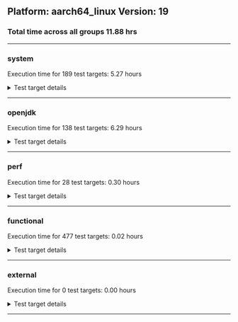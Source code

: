 ## Platform: aarch64_linux Version: 19 
### Total time across all groups 11.88 hrs 
---

###  system
 Execution time for  189  test targets:  5.27  hours
<details><summary>Test target details</summary>

| Test Target Name | Time |
| --- | --- |
| TestJlmRemoteThreadAuth_1 | 838683.00  ms|
| TestJlmRemoteThreadAuth_0 | 820062.00  ms|
| TestJlmRemoteThreadNoAuth_1 | 801241.00  ms|
| TestJlmRemoteThreadNoAuth_0 | 790780.00  ms|
| TestJlmRemoteMemoryAuth_1 | 722980.00  ms|
| TestJlmRemoteMemoryAuth_0 | 705609.00  ms|
| TestJlmRemoteMemoryNoAuth_1 | 704511.00  ms|
| TestJlmRemoteMemoryNoAuth_0 | 695542.00  ms|
| TestJlmRemoteClassAuth_1 | 686424.00  ms|
| MiniMix_aot_5m_0 | 685489.00  ms|
| TestJlmRemoteClassAuth_0 | 684746.00  ms|
| TestJlmRemoteClassNoAuth_1 | 670506.00  ms|
| TestJlmRemoteClassNoAuth_0 | 668965.00  ms|
| ConcurrentLoadTest_5m_0 | 349490.00  ms|
| MiniMix_5m_1 | 347890.00  ms|
| ConcurrentLoadTest_5m_1 | 347457.00  ms|
| MiniMix_5m_0 | 341226.00  ms|
| DBBLoadTest_5m_1 | 311968.00  ms|
| NioLoadTest_5m_0 | 311825.00  ms|
| NioLoadTest_5m_1 | 311576.00  ms|
| DBBLoadTest_5m_0 | 310888.00  ms|
| MathLoadTest_autosimd_5m_0 | 305070.00  ms|
| ClassLoadingTest_5m_0 | 304204.00  ms|
| LangLoadTest_5m_1 | 304058.00  ms|
| ClassLoadingTest_5m_1 | 304047.00  ms|
| MathLoadTest_all_5m_1 | 304030.00  ms|
| LambdaLoadTest_HS_5m_1 | 303965.00  ms|
| MauveMultiThrdLoad_5m_1 | 303902.00  ms|
| MathLoadTest_all_5m_0 | 303901.00  ms|
| LangLoadTest_5m_0 | 303885.00  ms|
| UtilLoadTest_5m_1 | 303873.00  ms|
| UtilLoadTest_5m_0 | 303871.00  ms|
| MauveMultiThrdLoad_5m_0 | 303780.00  ms|
| MathLoadTest_bigdecimal_5m_0 | 303738.00  ms|
| MathLoadTest_bigdecimal_5m_1 | 303682.00  ms|
| LambdaLoadTest_HS_5m_0 | 303589.00  ms|
| MathLoadTest_autosimd_5m_1 | 303313.00  ms|
| MauveSingleThrdLoad_HS_5m_1 | 274895.00  ms|
| MauveSingleInvocLoad_HS_5m_1 | 274823.00  ms|
| MauveSingleThrdLoad_HS_5m_0 | 274820.00  ms|
| MauveSingleInvocLoad_HS_5m_0 | 274817.00  ms|
| TestJlmRemoteNotifierProxyAuth_0 | 160461.00  ms|
| TestJlmRemoteNotifierProxyAuth_1 | 159200.00  ms|
| CLLoad_1 | 55227.00  ms|
| CLLoad_0 | 54908.00  ms|
| LockingLoadTest_1 | 34184.00  ms|
| LockingLoadTest_0 | 33946.00  ms|
| HCRLateAttachWorkload_previewEnabled_1 | 32354.00  ms|
| HCRLateAttachWorkload_previewEnabled_0 | 32081.00  ms|
| ParallelStreamsLoadTest_HS_1 | 22726.00  ms|
| ParallelStreamsLoadTest_HS_0 | 20419.00  ms|
| Jlink_ReqMod_1 | 10618.00  ms|
| Jlink_ReqMod_0 | 10068.00  ms|
| Jlink_AddMLimitM_1 | 9241.00  ms|
| Jlink_GenOpt_0 | 9161.00  ms|
| Jlink_AddMLimitM_0 | 9080.00  ms|
| Jlink_GenOpt_1 | 9022.00  ms|
| PatModImg_AppMod_1 | 6853.00  ms|
| PatModImg_PlatMod_0 | 6747.00  ms|
| PatModImg_Unex_0 | 6739.00  ms|
| PatModImg_Adv_0 | 6724.00  ms|
| PatModImg_AppMod_0 | 6722.00  ms|
| PatModImg_Adv_1 | 6679.00  ms|
| UpgModPath_Jar_0 | 6662.00  ms|
| PatModImg_PlatMod_1 | 6622.00  ms|
| UpgModPath_Jar_1 | 6539.00  ms|
| PatModImg_Unex_1 | 6478.00  ms|
| UpgModPath_JarImg_0 | 6441.00  ms|
| UpgModPath_Exp_0 | 6229.00  ms|
| CpMpJlink_0 | 6170.00  ms|
| UpgModPath_ExpImg_0 | 6144.00  ms|
| UpgModPath_JarImg_1 | 6120.00  ms|
| CpMpJlink_1 | 5983.00  ms|
| UpgModPath_ExpImg_1 | 5857.00  ms|
| CLTestImg_1 | 5842.00  ms|
| UpgModPath_Exp_1 | 5810.00  ms|
| CLTestImg_0 | 5708.00  ms|
| InternalAPIs_1 | 3818.00  ms|
| CpMpModJar_1 | 3761.00  ms|
| InternalAPIs_0 | 3760.00  ms|
| AutoMod_Impl1_1 | 3671.00  ms|
| AutoMod_Impl2_0 | 3641.00  ms|
| AutoMod2_1 | 3597.00  ms|
| AutoMod1_1 | 3568.00  ms|
| AutoMod2_0 | 3566.00  ms|
| PatMod_Adv_1 | 3557.00  ms|
| AutoMod1_0 | 3521.00  ms|
| AutoMod_Impl2_1 | 3482.00  ms|
| AutoMod_Impl1_0 | 3478.00  ms|
| AutoMod_Impl3_0 | 3440.00  ms|
| PatMod_AppMod_1 | 3423.00  ms|
| CpMpModJar_0 | 3395.00  ms|
| PatMod_Unex_0 | 3369.00  ms|
| PatMod_Adv_0 | 3365.00  ms|
| PatMod_PlatMod_1 | 3334.00  ms|
| PatMod_Unex_1 | 3326.00  ms|
| AutoMod_Impl3_1 | 3308.00  ms|
| PatMod_AppMod_0 | 3283.00  ms|
| PatMod_PlatMod_0 | 3169.00  ms|
| SLTest_1 | 2885.00  ms|
| SLTest_0 | 2707.00  ms|
| CpMpModJar2_1 | 2442.00  ms|
| CpMp3_0 | 2384.00  ms|
| CpMpModJar3_1 | 2381.00  ms|
| CpMpModJar2_0 | 2361.00  ms|
| CpMp3_1 | 2351.00  ms|
| CpMpModJar3_0 | 2304.00  ms|
| CLTest_1 | 2192.00  ms|
| CpMp2_1 | 2166.00  ms|
| CpMp_CpMp_0 | 2149.00  ms|
| CpMp_MP_0 | 2149.00  ms|
| CpMp_MP_1 | 2142.00  ms|
| CLTest_0 | 2055.00  ms|
| CpMp2_0 | 2047.00  ms|
| CpMp_CpMp_1 | 2027.00  ms|
| MachineInfo_0 | 542.00  ms|
| CLStressLayers_0 | 39.00  ms|
| CLStressCRI_1 | 39.00  ms|
| CLStressCRI_0 | 38.00  ms|
| CLStressLayers_1 | 38.00  ms|
| CLStressCRI_2 | 37.00  ms|
| CLStressLayers_2 | 37.00  ms|
| ExplMod_2 | 32.00  ms|
| ExplMod_1 | 31.00  ms|
| TestJlmLocal_0 | 31.00  ms|
| ExplMod_0 | 31.00  ms|
| TestJlmLocal_1 | 30.00  ms|
| TestJlmLocal_2 | 29.00  ms|
| JdiTest_1 | 29.00  ms|
| JdiTest_2 | 29.00  ms|
| CLLoad_2 | 28.00  ms|
| OAuthTest_0 | 27.00  ms|
| JdiTest_0 | 27.00  ms|
| ClassLoadingTest_5m_2 | 25.00  ms|
| AutoMod_Impl2_2 | 25.00  ms|
| MauveSingleInvocLoad_HS_5m_2 | 25.00  ms|
| TestJlmRemoteClassNoAuth_2 | 24.00  ms|
| TestJlmRemoteClassAuth_2 | 24.00  ms|
| CpMp3_2 | 24.00  ms|
| PatMod_Unex_2 | 24.00  ms|
| AutoMod_Impl1_2 | 24.00  ms|
| CpMp_CpMp_2 | 24.00  ms|
| NioLoadTest_5m_2 | 24.00  ms|
| CpMpModJar2_2 | 24.00  ms|
| PatModImg_PlatMod_2 | 24.00  ms|
| UpgModPath_Jar_2 | 24.00  ms|
| UpgModPath_ExpImg_2 | 24.00  ms|
| CpMpJlink_2 | 23.00  ms|
| AutoMod_Impl3_2 | 23.00  ms|
| LambdaLoadTest_HS_5m_2 | 23.00  ms|
| CpMpModJar3_2 | 23.00  ms|
| CpMp_MP_2 | 23.00  ms|
| TestJlmRemoteNotifierProxyAuth_2 | 23.00  ms|
| CpMp2_2 | 23.00  ms|
| MathLoadTest_autosimd_5m_2 | 23.00  ms|
| MathLoadTest_bigdecimal_5m_2 | 23.00  ms|
| AutoMod1_2 | 23.00  ms|
| PatMod_PlatMod_2 | 23.00  ms|
| TestJlmRemoteMemoryAuth_2 | 23.00  ms|
| PatModImg_AppMod_2 | 23.00  ms|
| CLTest_2 | 23.00  ms|
| AutoMod2_2 | 23.00  ms|
| UpgModPath_JarImg_2 | 23.00  ms|
| MauveMultiThrdLoad_5m_2 | 23.00  ms|
| UpgModPath_Exp_2 | 23.00  ms|
| PatModImg_Adv_2 | 23.00  ms|
| CpMpModJar_2 | 23.00  ms|
| InternalAPIs_2 | 23.00  ms|
| PatModImg_Unex_2 | 23.00  ms|
| ParallelStreamsLoadTest_HS_2 | 23.00  ms|
| Jlink_AddMLimitM_2 | 23.00  ms|
| SLTest_2 | 23.00  ms|
| MauveSingleThrdLoad_HS_5m_2 | 22.00  ms|
| TestJlmRemoteThreadNoAuth_2 | 22.00  ms|
| PatMod_Adv_2 | 22.00  ms|
| Jlink_ReqMod_2 | 22.00  ms|
| CLTestImg_2 | 22.00  ms|
| MathLoadTest_all_5m_2 | 22.00  ms|
| Jlink_GenOpt_2 | 22.00  ms|
| TestJlmRemoteMemoryNoAuth_2 | 22.00  ms|
| DBBLoadTest_5m_2 | 22.00  ms|
| ConcurrentLoadTest_5m_2 | 22.00  ms|
| PatMod_AppMod_2 | 22.00  ms|
| TestJlmRemoteThreadAuth_2 | 22.00  ms|
| LangLoadTest_5m_2 | 22.00  ms|
| LockingLoadTest_2 | 22.00  ms|
| MiniMix_5m_2 | 21.00  ms|
| UtilLoadTest_5m_2 | 21.00  ms|
| HCRLateAttachWorkload_previewEnabled_2 | 21.00  ms|
</details>

---

###  openjdk
 Execution time for  138  test targets:  6.29  hours
<details><summary>Test target details</summary>

| Test Target Name | Time |
| --- | --- |
| jdk_lang_1 | 1756104.00  ms|
| jdk_net_1 | 1427553.00  ms|
| jdk_net_0 | 1406646.00  ms|
| jvm_compiler_1 | 1211308.00  ms|
| jvm_compiler_0 | 1211115.00  ms|
| jdk_security3_0 | 1142422.00  ms|
| jdk_security3_1 | 1109784.00  ms|
| jdk_tools_0 | 870441.00  ms|
| jdk_tools_1 | 846578.00  ms|
| jdk_util_1 | 844929.00  ms|
| jdk_util_0 | 812080.00  ms|
| jdk_lang_0 | 755206.00  ms|
| jdk_nio_0 | 440952.00  ms|
| jdk_nio_1 | 438069.00  ms|
| jdk_jfr_1 | 388851.00  ms|
| jdk_jfr_0 | 373724.00  ms|
| jdk_vector_1 | 339232.00  ms|
| jdk_vector_0 | 334225.00  ms|
| hotspot_custom_1 | 319484.00  ms|
| hotspot_custom_0 | 318935.00  ms|
| jdk_jmx_1 | 288977.00  ms|
| jdk_jdi_0 | 281957.00  ms|
| jdk_jdi_1 | 279852.00  ms|
| jdk_jmx_0 | 275749.00  ms|
| jdk_beans_0 | 268842.00  ms|
| jdk_beans_1 | 263446.00  ms|
| jdk_other_0 | 202912.00  ms|
| jdk_security1_1 | 200804.00  ms|
| jdk_other_1 | 199538.00  ms|
| jdk_security1_0 | 197944.00  ms|
| jdk_foreign_1 | 179861.00  ms|
| jdk_foreign_0 | 179562.00  ms|
| hotspot_serviceability_jvmti_0 | 174757.00  ms|
| hotspot_serviceability_jvmti_1 | 174256.00  ms|
| jdk_security4_1 | 169845.00  ms|
| jdk_time_0 | 164415.00  ms|
| jdk_security4_0 | 163363.00  ms|
| jdk_time_1 | 159647.00  ms|
| jdk_rmi_0 | 148191.00  ms|
| jdk_rmi_1 | 145848.00  ms|
| jdk_imageio_0 | 136927.00  ms|
| jdk_imageio_1 | 135109.00  ms|
| jdk_management_1 | 131718.00  ms|
| jdk_management_0 | 131096.00  ms|
| jdk_security2_0 | 119817.00  ms|
| jdk_math_1 | 114197.00  ms|
| jdk_math_0 | 113512.00  ms|
| jdk_security2_1 | 113025.00  ms|
| jdk_io_0 | 81172.00  ms|
| jdk_text_0 | 79520.00  ms|
| jdk_text_1 | 79480.00  ms|
| jdk_io_1 | 78216.00  ms|
| jdk_instrument_1 | 77813.00  ms|
| jdk_instrument_0 | 77321.00  ms|
| jdk_svc_sanity_1 | 51692.00  ms|
| jdk_svc_sanity_0 | 49901.00  ms|
| jdk_custom_0 | 46211.00  ms|
| jdk_custom_1 | 45181.00  ms|
| jdk11_tier1_buffer_1 | 44800.00  ms|
| jdk11_tier1_buffer_0 | 43200.00  ms|
| runtime_nestmate_0 | 32987.00  ms|
| jdk_build_0 | 32875.00  ms|
| runtime_nestmate_1 | 32455.00  ms|
| jdk_build_1 | 29631.00  ms|
| jdk_security_infra_0 | 28031.00  ms|
| jdk_security_infra_1 | 26505.00  ms|
| jdk_foreign_native_0 | 23089.00  ms|
| jdk_foreign_native_1 | 22301.00  ms|
| jdk11_tier1_iso8859_0 | 21681.00  ms|
| jdk_native_sanity_0 | 21067.00  ms|
| jdk11_tier1_iso8859_1 | 20675.00  ms|
| jdk_native_sanity_1 | 20515.00  ms|
| jdk_lang_native_1 | 20112.00  ms|
| jdk_lang_native_0 | 19434.00  ms|
| jvm_native_sanity_1 | 16749.00  ms|
| jvm_native_sanity_0 | 16380.00  ms|
| langtools_custom_1 | 15316.00  ms|
| langtools_custom_0 | 15044.00  ms|
| jdk_awt_2 | 31.00  ms|
| jdk_awt_0 | 31.00  ms|
| jdk_math_2 | 30.00  ms|
| jdk11_tier1_iso8859_2 | 29.00  ms|
| jdk_swing_1 | 29.00  ms|
| jdk_svc_sanity_2 | 28.00  ms|
| jdk_foreign_native_2 | 28.00  ms|
| jdk_awt_1 | 28.00  ms|
| jdk_swing_0 | 28.00  ms|
| jdk_swing_2 | 28.00  ms|
| jdk_client_sanity_2 | 28.00  ms|
| jdk_util_2 | 27.00  ms|
| jdk_sound_0 | 27.00  ms|
| jdk_client_sanity_1 | 27.00  ms|
| jdk11_tier1_buffer_2 | 27.00  ms|
| jdk_lang_native_win_1 | 27.00  ms|
| jdk_lang_native_win_0 | 26.00  ms|
| jdk_lang_native_2 | 26.00  ms|
| jdk_lang_native_win_2 | 26.00  ms|
| jdk_2d_0 | 26.00  ms|
| jdk_sound_2 | 26.00  ms|
| jdk_sound_1 | 26.00  ms|
| jdk_client_sanity_0 | 25.00  ms|
| jdk_foreign_2 | 25.00  ms|
| jdk_jfc_demo_0 | 25.00  ms|
| jdk_jfc_demo_2 | 25.00  ms|
| jdk_jfc_demo_1 | 25.00  ms|
| jdk_lang_2 | 25.00  ms|
| jdk_2d_1 | 24.00  ms|
| jdk_rmi_2 | 24.00  ms|
| jdk_2d_2 | 24.00  ms|
| jdk_jmx_2 | 24.00  ms|
| jdk_security4_2 | 24.00  ms|
| jdk_time_2 | 23.00  ms|
| langtools_custom_2 | 23.00  ms|
| jdk_text_2 | 23.00  ms|
| jdk_custom_2 | 23.00  ms|
| jdk_net_2 | 23.00  ms|
| jdk_security2_2 | 23.00  ms|
| jdk_nio_2 | 23.00  ms|
| jdk_security1_2 | 23.00  ms|
| hotspot_serviceability_jvmti_2 | 22.00  ms|
| jdk_management_2 | 22.00  ms|
| jdk_other_2 | 22.00  ms|
| jdk_security3_2 | 21.00  ms|
| jdk_vector_2 | 21.00  ms|
| jdk_build_2 | 21.00  ms|
| jvm_native_sanity_2 | 21.00  ms|
| jdk_security_infra_2 | 21.00  ms|
| jdk_native_sanity_2 | 21.00  ms|
| jdk_instrument_2 | 21.00  ms|
| jdk_jdi_2 | 21.00  ms|
| jdk_io_2 | 20.00  ms|
| hotspot_custom_2 | 20.00  ms|
| jvm_compiler_2 | 20.00  ms|
| runtime_nestmate_2 | 20.00  ms|
| jdk_tools_2 | 19.00  ms|
| jdk_jfr_2 | 19.00  ms|
| jdk_imageio_2 | 19.00  ms|
| jdk_beans_2 | 18.00  ms|
</details>

---

###  perf
 Execution time for  28  test targets:  0.30  hours
<details><summary>Test target details</summary>

| Test Target Name | Time |
| --- | --- |
| renaissance-fj-kmeans_0 | 269737.00  ms|
| renaissance-future-genetic_0 | 229609.00  ms|
| renaissance-mnemonics_0 | 164501.00  ms|
| renaissance-par-mnemonics_0 | 126407.00  ms|
| renaissance-finagle-http_0 | 117521.00  ms|
| renaissance-philosophers_0 | 76411.00  ms|
| renaissance-scala-kmeans_0 | 28428.00  ms|
| dacapo-jython_0 | 18295.00  ms|
| dacapo-h2_0 | 18058.00  ms|
| dacapo-avrora_0 | 7964.00  ms|
| dacapo-sunflow_0 | 6209.00  ms|
| dacapo-xalan_0 | 6099.00  ms|
| dacapo-pmd_0 | 5178.00  ms|
| dacapo-fop_0 | 3788.00  ms|
| dacapo-luindex_0 | 3144.00  ms|
| renaissance-db-shootout_0 | 29.00  ms|
| renaissance-als_0 | 26.00  ms|
| renaissance-akka-uct_0 | 26.00  ms|
| renaissance-log-regression_0 | 26.00  ms|
| dacapo-lusearch-fix_0 | 26.00  ms|
| dacapo-tomcat_0 | 26.00  ms|
| renaissance-finagle-chirper_0 | 26.00  ms|
| renaissance-naive-bayes_0 | 25.00  ms|
| renaissance-gauss-mix_0 | 25.00  ms|
| renaissance-chi-square_0 | 25.00  ms|
| renaissance-movie-lens_0 | 25.00  ms|
| renaissance-dec-tree_0 | 25.00  ms|
| IdleMicrobenchmark_HS_0 | 20.00  ms|
</details>

---

###  functional
 Execution time for  477  test targets:  0.02  hours
<details><summary>Test target details</summary>

| Test Target Name | Time |
| --- | --- |
| MBCS_Tests_charsets_0 | 49116.00  ms|
| MBCS_Tests_codepoint_linux_0 | 5097.00  ms|
| SecurityTests_0 | 3691.00  ms|
| MBCS_Tests_unicode_linux_0 | 2886.00  ms|
| cmdLineTester_libpathTestRtfChild_0 | 1191.00  ms|
| MBCS_Tests_datetime_0 | 1110.00  ms|
| MBCS_Tests_datetime_formatter_0 | 1104.00  ms|
| MBCS_Tests_property_utf8_0 | 1028.00  ms|
| MBCS_Tests_language_tag_0 | 920.00  ms|
| Jep334Tests_0 | 874.00  ms|
| MBCS_Tests_new_jp_era_0 | 865.00  ms|
| IllegalAccessProtectedMethodTest_0 | 855.00  ms|
| Jep360Tests_0 | 815.00  ms|
| jsr292BootstrapTest_0 | 752.00  ms|
| Jep384Tests_0 | 729.00  ms|
| Jep371Tests_0 | 717.00  ms|
| RegularClassAndInterfaceFinalFieldTests_0 | 691.00  ms|
| StringIndentTests_0 | 689.00  ms|
| testXXArgumentTesting_0 | 644.00  ms|
| cmdLineTester_getPid_0 | 444.00  ms|
| MBCS_Tests_StAX_zh_TW_linux_0 | 148.00  ms|
| MBCS_Tests_StAX_ja_JP_linux_0 | 143.00  ms|
| MBCS_Tests_i18n_zh_CN_linux_0 | 139.00  ms|
| MBCS_Tests_StAX_ko_KR_linux_0 | 138.00  ms|
| MBCS_Tests_StAX_zh_CN_linux_0 | 133.00  ms|
| MBCS_Tests_locale_matching_zh_TW_linux_0 | 120.00  ms|
| MBCS_Tests_i18n_zh_TW_linux_0 | 118.00  ms|
| MBCS_Tests_i18n_ko_KR_linux_0 | 118.00  ms|
| MBCS_Tests_i18n_ja_JP_linux_0 | 116.00  ms|
| MBCS_Tests_locale_matching_ko_KR_linux_0 | 113.00  ms|
| MBCS_Tests_locale_matching_zh_CN_linux_0 | 112.00  ms|
| MBCS_Tests_locale_matching_ja_JP_linux_0 | 108.00  ms|
| MBCS_Tests_jdbc41_ko_KR_linux_0 | 91.00  ms|
| MBCS_Tests_urlclassloader_ko_KR_linux_0 | 88.00  ms|
| MBCS_Tests_compact_number_format_ja_JP_linux_0 | 79.00  ms|
| MBCS_Tests_compact_number_format_ko_KR_linux_0 | 78.00  ms|
| MBCS_Tests_scanner_ja_JP_linux_0 | 75.00  ms|
| MBCS_Tests_jaxp14_ko_KR_linux_0 | 74.00  ms|
| MBCS_Tests_jaxp14_zh_TW_linux_0 | 74.00  ms|
| MBCS_Tests_jaxp14_zh_CN_linux_0 | 73.00  ms|
| MBCS_Tests_jaxp14_ja_JP_linux_0 | 73.00  ms|
| MBCS_Tests_Compiler_ko_KR_linux_0 | 72.00  ms|
| MBCS_Tests_coin_ja_JP_linux_0 | 72.00  ms|
| MBCS_Tests_jdbc41_zh_TW_linux_0 | 71.00  ms|
| MBCS_Tests_record_zh_TW_linux_0 | 71.00  ms|
| MBCS_Tests_urlclassloader_ja_JP_linux_0 | 71.00  ms|
| MBCS_Tests_sealed_classes_ko_KR_linux_0 | 71.00  ms|
| MBCS_Tests_file_ko_KR_linux_0 | 71.00  ms|
| MBCS_Tests_annotation_zh_TW_linux_0 | 71.00  ms|
| MBCS_Tests_jdbc41_ja_JP_linux_0 | 70.00  ms|
| MBCS_Tests_Compiler_ja_JP_linux_0 | 70.00  ms|
| MBCS_Tests_nio_ko_KR_linux_0 | 70.00  ms|
| MBCS_Tests_regex_zh_CN_linux_0 | 69.00  ms|
| MBCS_Tests_env_ja_JP_linux_0 | 69.00  ms|
| MBCS_Tests_env_zh_TW_linux_0 | 69.00  ms|
| MBCS_Tests_IDN_zh_TW_linux_0 | 69.00  ms|
| MBCS_Tests_text_blocks_ja_JP_linux_0 | 69.00  ms|
| MBCS_Tests_codepage_ja_JP_linux_0 | 69.00  ms|
| MBCS_Tests_text_blocks_ko_KR_linux_0 | 69.00  ms|
| MBCS_Tests_coin_ko_KR_linux_0 | 69.00  ms|
| MBCS_Tests_urlclassloader_zh_CN_linux_0 | 69.00  ms|
| MBCS_Tests_switch_expressions_ja_JP_linux_0 | 69.00  ms|
| MBCS_Tests_pref_ja_JP_linux_0 | 69.00  ms|
| MBCS_Tests_record_ko_KR_linux_0 | 68.00  ms|
| MBCS_Tests_IDN_zh_CN_linux_0 | 68.00  ms|
| MBCS_Tests_annotation_ja_JP_linux_0 | 68.00  ms|
| MBCS_Tests_nio_zh_TW_linux_0 | 68.00  ms|
| MBCS_Tests_nio_zh_CN_linux_0 | 68.00  ms|
| MBCS_Tests_pref_zh_TW_linux_0 | 68.00  ms|
| MBCS_Tests_sealed_classes_ja_JP_linux_0 | 68.00  ms|
| MBCS_Tests_switch_expressions_ko_KR_linux_0 | 68.00  ms|
| MBCS_Tests_regex_ko_KR_linux_0 | 68.00  ms|
| MBCS_Tests_annotation_ko_KR_linux_0 | 68.00  ms|
| MBCS_Tests_coin_zh_CN_linux_0 | 68.00  ms|
| MBCS_Tests_regex_ja_JP_linux_0 | 68.00  ms|
| MBCS_Tests_sealed_classes_zh_TW_linux_0 | 68.00  ms|
| MBCS_Tests_pattern_matching_instanceof_ja_JP_linux_0 | 68.00  ms|
| MBCS_Tests_text_blocks_zh_CN_linux_0 | 67.00  ms|
| MBCS_Tests_IDN_ja_JP_linux_0 | 67.00  ms|
| MBCS_Tests_compact_number_format_zh_CN_linux_0 | 67.00  ms|
| MBCS_Tests_annotation_zh_CN_linux_0 | 67.00  ms|
| MBCS_Tests_jdbc41_zh_CN_linux_0 | 67.00  ms|
| MBCS_Tests_record_ja_JP_linux_0 | 67.00  ms|
| MBCS_Tests_nio_KO_KR_aix_0 | 67.00  ms|
| MBCS_Tests_formatter_ja_JP_linux_0 | 67.00  ms|
| MBCS_Tests_pattern_matching_instanceof_ko_KR_linux_0 | 67.00  ms|
| MBCS_Tests_env_ko_KR_linux_0 | 67.00  ms|
| MBCS_Tests_file_zh_CN_linux_0 | 67.00  ms|
| MBCS_Tests_nio_ja_JP_linux_0 | 67.00  ms|
| MBCS_Tests_pattern_matching_instanceof_zh_CN_linux_0 | 66.00  ms|
| MBCS_Tests_switch_expressions_zh_TW_linux_0 | 66.00  ms|
| MBCS_Tests_codepage_zh_TW_linux_0 | 66.00  ms|
| MBCS_Tests_codepage_ko_KR_linux_0 | 66.00  ms|
| MBCS_Tests_record_zh_CN_linux_0 | 66.00  ms|
| MBCS_Tests_scanner_zh_TW_linux_0 | 66.00  ms|
| MBCS_Tests_text_blocks_zh_TW_linux_0 | 66.00  ms|
| MBCS_Tests_Compiler_zh_TW_linux_0 | 66.00  ms|
| MBCS_Tests_urlclassloader_zh_TW_linux_0 | 66.00  ms|
| MBCS_Tests_pref_zh_CN_linux_0 | 66.00  ms|
| MBCS_Tests_env_zh_CN_linux_0 | 66.00  ms|
| MBCS_Tests_regex_zh_TW_linux_0 | 65.00  ms|
| MBCS_Tests_scanner_ko_KR_linux_0 | 65.00  ms|
| MBCS_Tests_file_zh_TW_linux_0 | 65.00  ms|
| MBCS_Tests_switch_expressions_zh_CN_linux_0 | 65.00  ms|
| MBCS_Tests_coin_zh_TW_linux_0 | 65.00  ms|
| MBCS_Tests_compact_number_format_zh_TW_linux_0 | 65.00  ms|
| MBCS_Tests_IDN_ko_KR_linux_0 | 65.00  ms|
| MBCS_Tests_pref_ko_KR_linux_0 | 65.00  ms|
| MBCS_Tests_codepage_zh_CN_linux_0 | 65.00  ms|
| MBCS_Tests_sealed_classes_zh_CN_linux_0 | 64.00  ms|
| MBCS_Tests_formatter_ko_KR_linux_0 | 64.00  ms|
| MBCS_Tests_Compiler_zh_CN_linux_0 | 64.00  ms|
| MBCS_Tests_file_ja_JP_linux_0 | 63.00  ms|
| MBCS_Tests_pattern_matching_instanceof_zh_TW_linux_0 | 63.00  ms|
| MBCS_Tests_scanner_zh_CN_linux_0 | 63.00  ms|
| MBCS_Tests_formatter_zh_TW_linux_0 | 62.00  ms|
| MBCS_Tests_formatter_zh_CN_linux_0 | 61.00  ms|
| vmLifecyleTests_0 | 31.00  ms|
| Jep397Tests_testSubClassOfSealedSuperFromDifferentPackageInSameNamedModule_0 | 31.00  ms|
| SyntheticGCWorkload_TestCase_0 | 31.00  ms|
| vmLifecyleTests_1 | 30.00  ms|
| vmLifecyleTests_4 | 30.00  ms|
| Jep397Tests_0 | 30.00  ms|
| vmLifecyleTests_5 | 29.00  ms|
| vmLifecyleTests_3 | 29.00  ms|
| Jep397Tests_testSubClassOfSealedSuperFromDifferentPackageInSameUnamedModule_0 | 29.00  ms|
| Jep397Tests_testSubClassOfSealedSuperFromDifferentModule_0 | 29.00  ms|
| MBCS_Tests_regex_ja_JP_aix_0 | 29.00  ms|
| vmLifecyleTests_2 | 28.00  ms|
| MBCS_Tests_locale_matching_JA_JP_aix_0 | 28.00  ms|
| MBCS_Tests_compact_number_format_ko_KR_aix_0 | 27.00  ms|
| MBCS_Tests_urlclassloader_tw_windows_0 | 27.00  ms|
| MBCS_Tests_switch_expressions_JA_JP_aix_0 | 25.00  ms|
| MBCS_Tests_coin_cn_windows_0 | 25.00  ms|
| MBCS_Tests_text_blocks_KO_KR_aix_0 | 25.00  ms|
| MBCS_Tests_nio_tw_windows_0 | 25.00  ms|
| MBCS_Tests_scanner_zh_CN_aix_0 | 25.00  ms|
| MBCS_Tests_sealed_classes_Zh_TW_aix_0 | 25.00  ms|
| MBCS_Tests_locale_matching_ko_windows_0 | 25.00  ms|
| MBCS_Tests_env_zh_CN_aix_0 | 25.00  ms|
| MBCS_Tests_jdbc41_Zh_TW_aix_0 | 25.00  ms|
| MBCS_Tests_pattern_matching_instanceof_Zh_CN_aix_0 | 25.00  ms|
| MBCS_Tests_regex_Zh_TW_aix_0 | 25.00  ms|
| MBCS_Tests_env_KO_KR_aix_0 | 24.00  ms|
| MBCS_Tests_IDN_tw_windows_0 | 24.00  ms|
| MBCS_Tests_codepage_Ja_JP_aix_0 | 24.00  ms|
| MBCS_Tests_env_zh_TW_aix_0 | 24.00  ms|
| MBCS_Tests_urlclassloader_ZH_TW_aix_0 | 24.00  ms|
| MBCS_Tests_unicode_aix_0 | 24.00  ms|
| MBCS_Tests_switch_expressions_ja_JP_aix_0 | 24.00  ms|
| MBCS_Tests_codepage_tw_windows_0 | 24.00  ms|
| MBCS_Tests_nio_ko_windows_0 | 24.00  ms|
| MBCS_Tests_StAX_ja_windows_0 | 24.00  ms|
| MBCS_Tests_nio_ja_windows_0 | 24.00  ms|
| MBCS_Tests_locale_matching_windows_0 | 24.00  ms|
| MBCS_Tests_annotation_Zh_TW_aix_0 | 24.00  ms|
| MBCS_Tests_formatter_ja_JP_aix_0 | 24.00  ms|
| MBCS_Tests_codepage_Zh_TW_aix_0 | 24.00  ms|
| MBCS_Tests_nio_cn_windows_0 | 24.00  ms|
| MBCS_Tests_coin_ZH_TW_aix_0 | 24.00  ms|
| MBCS_Tests_scanner_ja_windows_0 | 24.00  ms|
| MBCS_Tests_annotation_zh_TW_aix_0 | 24.00  ms|
| MBCS_Tests_switch_expressions_ko_KR_aix_0 | 24.00  ms|
| MBCS_Tests_codepage_ZH_CN_aix_0 | 24.00  ms|
| MBCS_Tests_file_KO_KR.aix_0 | 24.00  ms|
| MBCS_Tests_nio_Ja_JP_aix_0 | 24.00  ms|
| MBCS_Tests_IDN_ja_JP_aix_0 | 24.00  ms|
| MBCS_Tests_record_Zh_CN_aix_0 | 24.00  ms|
| MBCS_Tests_scanner_Zh_CN_aix_0 | 24.00  ms|
| MBCS_Tests_annotation_ja_JP_aix_0 | 24.00  ms|
| MBCS_Tests_pref_Zh_CN_aix_0 | 24.00  ms|
| MBCS_Tests_jaxp14_ko_KR_aix_0 | 24.00  ms|
| MBCS_Tests_codepage_zh_CN_aix_0 | 24.00  ms|
| MBCS_Tests_urlclassloader_Zh_TW_aix_0 | 24.00  ms|
| MBCS_Tests_codepage_ZH_TW_aix_0 | 24.00  ms|
| MBCS_Tests_env_ZH_TW_aix_0 | 24.00  ms|
| MBCS_Tests_coin_ko_windows_0 | 24.00  ms|
| MBCS_Tests_codepage_JA_JP_aix_0 | 24.00  ms|
| MBCS_Tests_pref_KO_KR_aix_0 | 24.00  ms|
| MBCS_Tests_pref_JA_JP_aix_0 | 24.00  ms|
| MBCS_Tests_compact_number_format_windows_0 | 24.00  ms|
| MBCS_Tests_pattern_matching_instanceof_ja_JP_aix_0 | 23.00  ms|
| MBCS_Tests_compact_number_format_JA_JP_aix_0 | 23.00  ms|
| MBCS_Tests_urlclassloader_ko_KR_aix_0 | 23.00  ms|
| MBCS_Tests_nio_ZH_CN_aix_0 | 23.00  ms|
| MBCS_Tests_env_ja_JP_aix_0 | 23.00  ms|
| MBCS_Tests_coin_ja_JP_aix_0 | 23.00  ms|
| MBCS_Tests_jdbc41_ko_KR_aix_0 | 23.00  ms|
| MBCS_Tests_env_JA_JP_aix_0 | 23.00  ms|
| MBCS_Tests_pref_Ja_JP_aix_0 | 23.00  ms|
| MBCS_Tests_codepage_ja_JP_aix_0 | 23.00  ms|
| MBCS_Tests_text_blocks_zh_TW_aix_0 | 23.00  ms|
| MBCS_Tests_coin_zh_TW_aix_0 | 23.00  ms|
| MBCS_Tests_coin_tw_windows_0 | 23.00  ms|
| MBCS_Tests_StAX_ja_JP_aix_0 | 23.00  ms|
| MBCS_Tests_text_blocks_Zh_CN_aix_0 | 23.00  ms|
| MBCS_Tests_jdbc41_Ja_JP_aix_0 | 23.00  ms|
| MBCS_Tests_pattern_matching_instanceof_ko_KR_aix_0 | 23.00  ms|
| MBCS_Tests_pref_zh_CN_aix_0 | 23.00  ms|
| MBCS_Tests_coin_Zh_TW_aix_0 | 23.00  ms|
| MBCS_Tests_text_blocks_zh_CN_aix_0 | 23.00  ms|
| MBCS_Tests_locale_matching_ja_windows_0 | 23.00  ms|
| MBCS_Tests_annotation_ko_KR_aix_0 | 23.00  ms|
| MBCS_Tests_StAX_windows_0 | 23.00  ms|
| MBCS_Tests_formatter_ZH_CN_aix_0 | 23.00  ms|
| MBCS_Tests_jdbc41_tw_windows_0 | 23.00  ms|
| MBCS_Tests_codepage_Zh_CN_aix_0 | 23.00  ms|
| MBCS_Tests_text_blocks_ZH_TW_aix_0 | 23.00  ms|
| MBCS_Tests_nio_ja_JP_aix_0 | 23.00  ms|
| MBCS_Tests_i18n_Zh_TW_aix_0 | 23.00  ms|
| MBCS_Tests_i18n_zh_CN_aix_0 | 23.00  ms|
| MBCS_Tests_jaxp14_zh_CN_aix_0 | 23.00  ms|
| MBCS_Tests_pattern_matching_instanceof_ZH_CN_aix_0 | 23.00  ms|
| MBCS_Tests_sealed_classes_zh_TW_aix_0 | 23.00  ms|
| MBCS_Tests_pref_ZH_CN_aix_0 | 23.00  ms|
| MBCS_Tests_scanner_tw_windows_0 | 23.00  ms|
| MBCS_Tests_pattern_matching_instanceof_Ja_JP_aix_0 | 23.00  ms|
| MBCS_Tests_annotation_windows_0 | 23.00  ms|
| MBCS_Tests_scanner_zh_TW_aix_0 | 23.00  ms|
| MBCS_Tests_sealed_classes_ko_KR_aix_0 | 23.00  ms|
| MBCS_Tests_pref_Zh_TW_aix_0 | 23.00  ms|
| MBCS_Tests_scanner_ZH_CN_aix_0 | 23.00  ms|
| MBCS_Tests_formatter_cn_windows_0 | 23.00  ms|
| MBCS_Tests_i18n_Zh_CN_aix_0 | 23.00  ms|
| MBCS_Tests_annotation_ZH_CN_aix_0 | 23.00  ms|
| MBCS_Tests_locale_matching_ZH_TW_aix_0 | 23.00  ms|
| MBCS_Tests_urlclassloader_ja_JP_aix_0 | 23.00  ms|
| MBCS_Tests_nio_Zh_TW_aix_0 | 23.00  ms|
| MBCS_Tests_codepage_KO_KR_aix_0 | 23.00  ms|
| MBCS_Tests_locale_matching_tw_windows_0 | 23.00  ms|
| MBCS_Tests_record_ZH_TW_aix_0 | 23.00  ms|
| MBCS_Tests_pattern_matching_instanceof_ZH_TW_aix_0 | 23.00  ms|
| MBCS_Tests_file_ZH_TW.aix_0 | 23.00  ms|
| MBCS_Tests_jdbc41_ZH_CN_aix_0 | 23.00  ms|
| MBCS_Tests_i18n_zh_TW_aix_0 | 23.00  ms|
| MBCS_Tests_formatter_Zh_CN_aix_0 | 23.00  ms|
| MBCS_Tests_nio_zh_TW_aix_0 | 23.00  ms|
| MBCS_Tests_annotation_ZH_TW_aix_0 | 23.00  ms|
| MBCS_Tests_record_JA_JP_aix_0 | 23.00  ms|
| MBCS_Tests_pref_ko_windows_0 | 23.00  ms|
| MBCS_Tests_Compiler_ja_JP_aix_0 | 23.00  ms|
| MBCS_Tests_pattern_matching_instanceof_windows_0 | 23.00  ms|
| MBCS_Tests_StAX_ZH_CN_aix_0 | 23.00  ms|
| MBCS_Tests_jaxp14_ko_windows_0 | 23.00  ms|
| MBCS_Tests_locale_matching_zh_TW_aix_0 | 23.00  ms|
| MBCS_Tests_regex_Zh_CN_aix_0 | 23.00  ms|
| MBCS_Tests_env_Ja_JP_aix_0 | 23.00  ms|
| MBCS_Tests_switch_expressions_windows_0 | 23.00  ms|
| MBCS_Tests_coin_ko_KR_aix_0 | 23.00  ms|
| MBCS_Tests_i18n_JA_JP_aix_0 | 23.00  ms|
| MBCS_Tests_formatter_ZH_TW_aix_0 | 23.00  ms|
| MBCS_Tests_urlclassloader_JA_JP_aix_0 | 23.00  ms|
| MBCS_Tests_nio_Zh_CN_aix_0 | 23.00  ms|
| MBCS_Tests_pref_ja_JP_aix_0 | 23.00  ms|
| MBCS_Tests_i18n_ko_KR_aix_0 | 23.00  ms|
| MBCS_Tests_coin_ja_windows_0 | 23.00  ms|
| MBCS_Tests_StAX_ZH_TW_aix_0 | 23.00  ms|
| MBCS_Tests_text_blocks_JA_JP_aix_0 | 23.00  ms|
| MBCS_Tests_record_KO_KR_aix_0 | 23.00  ms|
| MBCS_Tests_switch_expressions_Ja_JP_aix_0 | 23.00  ms|
| MBCS_Tests_urlclassloader_cn_windows_0 | 23.00  ms|
| cmdLineTester_classesdbgddrext_zos_0 | 23.00  ms|
| MBCS_Tests_pattern_matching_instanceof_Zh_TW_aix_0 | 23.00  ms|
| MBCS_Tests_text_blocks_Ja_JP_aix_0 | 23.00  ms|
| MBCS_Tests_nio_JA_JP_aix_0 | 23.00  ms|
| MBCS_Tests_jaxp14_Ja_JP_aix_0 | 23.00  ms|
| MBCS_Tests_codepoint_windows_0 | 23.00  ms|
| MBCS_Tests_locale_matching_Zh_TW_aix_0 | 23.00  ms|
| MBCS_Tests_nio_ko_KR_aix_0 | 23.00  ms|
| MBCS_Tests_formatter_Zh_TW_aix_0 | 23.00  ms|
| MBCS_Tests_compact_number_format_Zh_TW_aix_0 | 23.00  ms|
| MBCS_Tests_nio_ZH_TW_aix_0 | 23.00  ms|
| MBCS_Tests_file_windows_0 | 23.00  ms|
| MBCS_Tests_annotation_zh_CN_aix_0 | 23.00  ms|
| MBCS_Tests_sealed_classes_Zh_CN_aix_0 | 23.00  ms|
| MBCS_Tests_env_windows_0 | 23.00  ms|
| MBCS_Tests_pattern_matching_instanceof_zh_CN_aix_0 | 23.00  ms|
| MBCS_Tests_jdbc41_ja_JP_aix_0 | 23.00  ms|
| MBCS_Tests_jaxp14_Zh_CN_aix_0 | 23.00  ms|
| MBCS_Tests_IDN_zh_CN_aix_0 | 23.00  ms|
| MBCS_Tests_compact_number_format_ja_JP_aix_0 | 23.00  ms|
| testExample_0 | 22.00  ms|
| MBCS_Tests_text_blocks_ko_KR_aix_0 | 22.00  ms|
| MBCS_Tests_pattern_matching_instanceof_JA_JP_aix_0 | 22.00  ms|
| MBCS_Tests_codepage_cn_windows_0 | 22.00  ms|
| MBCS_Tests_text_blocks_windows_0 | 22.00  ms|
| MBCS_Tests_i18n_ja_JP_aix_0 | 22.00  ms|
| MBCS_Tests_urlclassloader_windows_0 | 22.00  ms|
| MBCS_Tests_jdbc41_Zh_CN_aix_0 | 22.00  ms|
| MBCS_Tests_switch_expressions_Zh_CN_aix_0 | 22.00  ms|
| MBCS_Tests_IDN_windows_0 | 22.00  ms|
| MBCS_Tests_Compiler_ko_KR_aix_0 | 22.00  ms|
| MBCS_Tests_file_Zh_CN.aix_0 | 22.00  ms|
| MBCS_Tests_formatter_zh_TW_aix_0 | 22.00  ms|
| MBCS_Tests_urlclassloader_ja_windows_0 | 22.00  ms|
| MBCS_Tests_unicode_windows_0 | 22.00  ms|
| MBCS_Tests_formatter_ko_windows_0 | 22.00  ms|
| MBCS_Tests_record_Zh_TW_aix_0 | 22.00  ms|
| MBCS_Tests_annotation_KO_KR_aix_0 | 22.00  ms|
| MBCS_Tests_coin_Ja_JP_aix_0 | 22.00  ms|
| MBCS_Tests_sealed_classes_ja_JP_aix_0 | 22.00  ms|
| MBCS_Tests_formatter_JA_JP_aix_0 | 22.00  ms|
| MBCS_Tests_Compiler_zh_TW_aix_0 | 22.00  ms|
| MBCS_Tests_regex_windows_0 | 22.00  ms|
| MBCS_Tests_switch_expressions_zh_CN_aix_0 | 22.00  ms|
| MBCS_Tests_regex_ZH_CN_aix_0 | 22.00  ms|
| MBCS_Tests_scanner_cn_windows_0 | 22.00  ms|
| MBCS_Tests_jaxp14_KO_KR_aix_0 | 22.00  ms|
| MBCS_Tests_annotation_Zh_CN_aix_0 | 22.00  ms|
| MBCS_Tests_formatter_KO_KR_aix_0 | 22.00  ms|
| MBCS_Tests_record_ja_JP_aix_0 | 22.00  ms|
| MBCS_Tests_regex_ko_KR_aix_0 | 22.00  ms|
| MBCS_Tests_urlclassloader_Ja_JP_aix_0 | 22.00  ms|
| MBCS_Tests_regex_ja_windows_0 | 22.00  ms|
| MBCS_Tests_record_zh_TW_aix_0 | 22.00  ms|
| MBCS_Tests_urlclassloader_zh_CN_aix_0 | 22.00  ms|
| MBCS_Tests_scanner_JA_JP_aix_0 | 22.00  ms|
| MBCS_Tests_record_Ja_JP_aix_0 | 22.00  ms|
| MBCS_Tests_compact_number_format_ZH_CN_aix_0 | 22.00  ms|
| MBCS_Tests_jdbc41_zh_CN_aix_0 | 22.00  ms|
| MBCS_Tests_locale_matching_ko_KR_aix_0 | 22.00  ms|
| MBCS_Tests_jdbc41_cn_windows_0 | 22.00  ms|
| MBCS_Tests_text_blocks_Zh_TW_aix_0 | 22.00  ms|
| MBCS_Tests_IDN_KO_KR_aix_0 | 22.00  ms|
| MBCS_Tests_jdbc41_KO_KR_aix_0 | 22.00  ms|
| MBCS_Tests_pattern_matching_instanceof_KO_KR_aix_0 | 22.00  ms|
| MBCS_Tests_urlclassloader_ko_windows_0 | 22.00  ms|
| MBCS_Tests_nio_zh_CN_aix_0 | 22.00  ms|
| MBCS_Tests_i18n_ZH_TW_aix_0 | 22.00  ms|
| MBCS_Tests_IDN_cn_windows_0 | 22.00  ms|
| MBCS_Tests_StAX_cn_windows_0 | 22.00  ms|
| MBCS_Tests_i18n_windows_0 | 22.00  ms|
| MBCS_Tests_jdbc41_zh_TW_aix_0 | 22.00  ms|
| MBCS_Tests_compact_number_format_KO_KR_aix_0 | 22.00  ms|
| MBCS_Tests_regex_ko_windows_0 | 22.00  ms|
| MBCS_Tests_pref_ko_KR_aix_0 | 22.00  ms|
| MBCS_Tests_StAX_Zh_TW_aix_0 | 22.00  ms|
| MBCS_Tests_pattern_matching_instanceof_zh_TW_aix_0 | 22.00  ms|
| MBCS_Tests_sealed_classes_zh_CN_aix_0 | 22.00  ms|
| MBCS_Tests_scanner_Ja_JP_aix_0 | 22.00  ms|
| MBCS_Tests_jaxp14_ZH_CN_aix_0 | 22.00  ms|
| MBCS_Tests_scanner_windows_0 | 22.00  ms|
| MBCS_Tests_Compiler_ZH_CN_aix_0 | 22.00  ms|
| MBCS_Tests_file_zh_CN.aix_0 | 22.00  ms|
| MBCS_Tests_switch_expressions_Zh_TW_aix_0 | 22.00  ms|
| MBCS_Tests_IDN_Ja_JP_aix_0 | 22.00  ms|
| MBCS_Tests_i18n_KO_KR_aix_0 | 22.00  ms|
| MBCS_Tests_regex_ZH_TW_aix_0 | 22.00  ms|
| MBCS_Tests_locale_matching_ZH_CN_aix_0 | 22.00  ms|
| MBCS_Tests_file_ko_KR.aix_0 | 22.00  ms|
| MBCS_Tests_urlclassloader_Zh_CN_aix_0 | 22.00  ms|
| MBCS_Tests_switch_expressions_ZH_CN_aix_0 | 22.00  ms|
| MBCS_Tests_jaxp14_windows_0 | 22.00  ms|
| MBCS_Tests_codepoint_aix_0 | 22.00  ms|
| MBCS_Tests_codepage_zh_TW_aix_0 | 22.00  ms|
| MBCS_Tests_nio_windows_0 | 22.00  ms|
| MBCS_Tests_jaxp14_ja_JP_aix_0 | 22.00  ms|
| MBCS_Tests_compact_number_format_ZH_TW_aix_0 | 22.00  ms|
| MBCS_Tests_formatter_ko_KR_aix_0 | 22.00  ms|
| MBCS_Tests_regex_zh_TW_aix_0 | 22.00  ms|
| MBCS_Tests_env_ko_KR_aix_0 | 22.00  ms|
| MBCS_Tests_codepage_windows_0 | 22.00  ms|
| MBCS_Tests_IDN_ZH_TW_aix_0 | 22.00  ms|
| MBCS_Tests_coin_ZH_CN_aix_0 | 22.00  ms|
| MBCS_Tests_switch_expressions_zh_TW_aix_0 | 22.00  ms|
| MBCS_Tests_locale_matching_ja_JP_aix_0 | 22.00  ms|
| MBCS_Tests_scanner_ZH_TW_aix_0 | 22.00  ms|
| MBCS_Tests_codepage_ja_windows_0 | 22.00  ms|
| MBCS_Tests_StAX_Ja_JP_aix_0 | 22.00  ms|
| MBCS_Tests_IDN_zh_TW_aix_0 | 22.00  ms|
| MBCS_Tests_compact_number_format_Zh_CN_aix_0 | 22.00  ms|
| MBCS_Tests_file_ko_windows_0 | 22.00  ms|
| MBCS_Tests_IDN_Zh_TW_aix_0 | 22.00  ms|
| MBCS_Tests_i18n_ZH_CN_aix_0 | 22.00  ms|
| MBCS_Tests_compact_number_format_Ja_JP_aix_0 | 22.00  ms|
| MBCS_Tests_regex_Ja_JP_aix_0 | 22.00  ms|
| MBCS_Tests_jdbc41_ko_windows_0 | 22.00  ms|
| MBCS_Tests_scanner_ko_windows_0 | 22.00  ms|
| MBCS_Tests_formatter_Ja_JP_aix_0 | 22.00  ms|
| MBCS_Tests_annotation_Ja_JP_aix_0 | 22.00  ms|
| MBCS_Tests_file_JA_JP.aix_0 | 22.00  ms|
| MBCS_Tests_formatter_windows_0 | 22.00  ms|
| MBCS_Tests_urlclassloader_zh_TW_aix_0 | 22.00  ms|
| MBCS_Tests_record_ko_KR_aix_0 | 22.00  ms|
| MBCS_Tests_record_windows_0 | 22.00  ms|
| MBCS_Tests_regex_tw_windows_0 | 22.00  ms|
| MBCS_Tests_file_Ja_JP.aix_0 | 22.00  ms|
| MBCS_Tests_jdbc41_JA_JP_aix_0 | 22.00  ms|
| MBCS_Tests_scanner_KO_KR_aix_0 | 22.00  ms|
| MBCS_Tests_StAX_zh_CN_aix_0 | 22.00  ms|
| MBCS_Tests_Compiler_KO_KR_aix_0 | 22.00  ms|
| MBCS_Tests_IDN_ko_windows_0 | 22.00  ms|
| MBCS_Tests_IDN_JA_JP_aix_0 | 22.00  ms|
| MBCS_Tests_env_Zh_CN_aix_0 | 22.00  ms|
| MBCS_Tests_jaxp14_zh_TW_aix_0 | 22.00  ms|
| MBCS_Tests_Compiler_windows_0 | 22.00  ms|
| MBCS_Tests_Compiler_ZH_TW_aix_0 | 21.00  ms|
| MBCS_Tests_annotation_JA_JP_aix_0 | 21.00  ms|
| MBCS_Tests_record_zh_CN_aix_0 | 21.00  ms|
| MBCS_Tests_Compiler_zh_CN_aix_0 | 21.00  ms|
| MBCS_Tests_locale_matching_KO_KR_aix_0 | 21.00  ms|
| MBCS_Tests_jaxp14_Zh_TW_aix_0 | 21.00  ms|
| MBCS_Tests_text_blocks_ja_JP_aix_0 | 21.00  ms|
| MBCS_Tests_pref_ja_windows_0 | 21.00  ms|
| MBCS_Tests_i18n_Ja_JP_aix_0 | 21.00  ms|
| MBCS_Tests_sealed_classes_KO_KR_aix_0 | 21.00  ms|
| MBCS_Tests_urlclassloader_ZH_CN_aix_0 | 21.00  ms|
| MBCS_Tests_formatter_ja_windows_0 | 21.00  ms|
| MBCS_Tests_file_zh_TW.aix_0 | 21.00  ms|
| MBCS_Tests_file_ja_JP.aix_0 | 21.00  ms|
| MBCS_Tests_jaxp14_JA_JP_aix_0 | 21.00  ms|
| MBCS_Tests_StAX_tw_windows_0 | 21.00  ms|
| MBCS_Tests_IDN_Zh_CN_aix_0 | 21.00  ms|
| MBCS_Tests_StAX_ko_windows_0 | 21.00  ms|
| MBCS_Tests_IDN_ko_KR_aix_0 | 21.00  ms|
| MBCS_Tests_formatter_tw_windows_0 | 21.00  ms|
| MBCS_Tests_regex_JA_JP_aix_0 | 21.00  ms|
| MBCS_Tests_sealed_classes_ZH_CN_aix_0 | 21.00  ms|
| MBCS_Tests_urlclassloader_KO_KR_aix_0 | 21.00  ms|
| MBCS_Tests_locale_matching_Ja_JP_aix_0 | 21.00  ms|
| MBCS_Tests_jdbc41_ZH_TW_aix_0 | 21.00  ms|
| MBCS_Tests_IDN_ja_windows_0 | 21.00  ms|
| MBCS_Tests_text_blocks_ZH_CN_aix_0 | 21.00  ms|
| MBCS_Tests_switch_expressions_KO_KR_aix_0 | 21.00  ms|
| MBCS_Tests_coin_JA_JP_aix_0 | 21.00  ms|
| MBCS_Tests_file_tw_windows_0 | 21.00  ms|
| MBCS_Tests_env_Zh_TW_aix_0 | 21.00  ms|
| MBCS_Tests_StAX_zh_TW_aix_0 | 21.00  ms|
| MBCS_Tests_pref_cn_windows_0 | 21.00  ms|
| MBCS_Tests_formatter_zh_CN_aix_0 | 21.00  ms|
| MBCS_Tests_StAX_ko_KR_aix_0 | 21.00  ms|
| MBCS_Tests_coin_zh_CN_aix_0 | 21.00  ms|
| MBCS_Tests_Compiler_Zh_CN_aix_0 | 21.00  ms|
| MBCS_Tests_scanner_ko_KR_aix_0 | 21.00  ms|
| MBCS_Tests_pref_tw_windows_0 | 21.00  ms|
| MBCS_Tests_StAX_KO_KR_aix_0 | 21.00  ms|
| MBCS_Tests_pref_zh_TW_aix_0 | 21.00  ms|
| MBCS_Tests_locale_matching_cn_windows_0 | 21.00  ms|
| MBCS_Tests_file_ZH_CN.aix_0 | 21.00  ms|
| MBCS_Tests_env_ZH_CN_aix_0 | 21.00  ms|
| MBCS_Tests_record_ZH_CN_aix_0 | 21.00  ms|
| MBCS_Tests_Compiler_Zh_TW_aix_0 | 21.00  ms|
| MBCS_Tests_scanner_ja_JP_aix_0 | 21.00  ms|
| MBCS_Tests_codepage_ko_KR_aix_0 | 21.00  ms|
| MBCS_Tests_pref_windows_0 | 21.00  ms|
| MBCS_Tests_file_cn_windows_0 | 21.00  ms|
| MBCS_Tests_IDN_ZH_CN_aix_0 | 21.00  ms|
| MBCS_Tests_jdbc41_ja_windows_0 | 21.00  ms|
| MBCS_Tests_coin_Zh_CN_aix_0 | 21.00  ms|
| MBCS_Tests_scanner_Zh_TW_aix_0 | 21.00  ms|
| MBCS_Tests_regex_cn_windows_0 | 21.00  ms|
| MBCS_Tests_jaxp14_cn_windows_0 | 21.00  ms|
| MBCS_Tests_Compiler_JA_JP_aix_0 | 21.00  ms|
| MBCS_Tests_compact_number_format_zh_TW_aix_0 | 21.00  ms|
| MBCS_Tests_pref_ZH_TW_aix_0 | 21.00  ms|
| MBCS_Tests_locale_matching_Zh_CN_aix_0 | 21.00  ms|
| MBCS_Tests_sealed_classes_JA_JP_aix_0 | 21.00  ms|
| MBCS_Tests_sealed_classes_windows_0 | 20.00  ms|
| MBCS_Tests_regex_zh_CN_aix_0 | 20.00  ms|
| MBCS_Tests_file_ja_windows_0 | 20.00  ms|
| MBCS_Tests_StAX_JA_JP_aix_0 | 20.00  ms|
| MBCS_Tests_sealed_classes_ZH_TW_aix_0 | 20.00  ms|
| MBCS_Tests_file_Zh_TW.aix_0 | 20.00  ms|
| MBCS_Tests_jaxp14_ZH_TW_aix_0 | 20.00  ms|
| MBCS_Tests_jdbc41_windows_0 | 20.00  ms|
| MBCS_Tests_switch_expressions_ZH_TW_aix_0 | 20.00  ms|
| MBCS_Tests_regex_KO_KR_aix_0 | 20.00  ms|
| MBCS_Tests_coin_windows_0 | 20.00  ms|
| MBCS_Tests_Compiler_Ja_JP_aix_0 | 20.00  ms|
| MBCS_Tests_codepage_ko_windows_0 | 20.00  ms|
| MBCS_Tests_StAX_Zh_CN_aix_0 | 20.00  ms|
| MBCS_Tests_compact_number_format_zh_CN_aix_0 | 20.00  ms|
| MBCS_Tests_jaxp14_ja_windows_0 | 20.00  ms|
| MBCS_Tests_jaxp14_tw_windows_0 | 20.00  ms|
| MBCS_Tests_sealed_classes_Ja_JP_aix_0 | 20.00  ms|
| MBCS_Tests_locale_matching_zh_CN_aix_0 | 19.00  ms|
| MBCS_Tests_coin_KO_KR_aix_0 | 19.00  ms|
</details>

---

###  external
 Execution time for  0  test targets:  0.00  hours
<details><summary>Test target details</summary>

| Test Target Name | Time |
| --- | --- |
</details>

---
